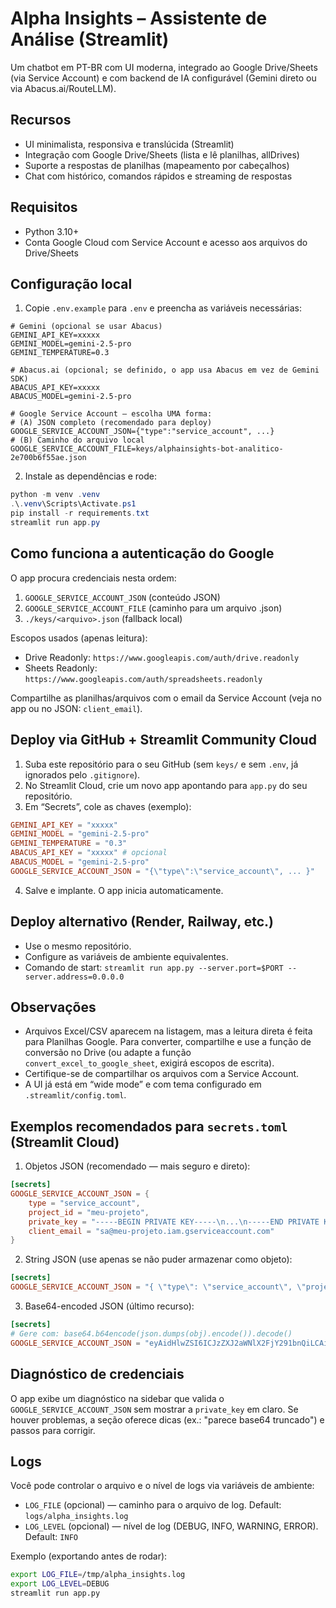 # Alpha Insights – Assistente de Análise (Streamlit)

Um chatbot em PT-BR com UI moderna, integrado ao Google Drive/Sheets (via Service Account) e com backend de IA configurável (Gemini direto ou via Abacus.ai/RouteLLM).

## Recursos
- UI minimalista, responsiva e translúcida (Streamlit)
- Integração com Google Drive/Sheets (lista e lê planilhas, allDrives)
- Suporte a respostas de planilhas (mapeamento por cabeçalhos)
- Chat com histórico, comandos rápidos e streaming de respostas

## Requisitos
- Python 3.10+
- Conta Google Cloud com Service Account e acesso aos arquivos do Drive/Sheets

## Configuração local
1) Copie `.env.example` para `.env` e preencha as variáveis necessárias:
```env
# Gemini (opcional se usar Abacus)
GEMINI_API_KEY=xxxxx
GEMINI_MODEL=gemini-2.5-pro
GEMINI_TEMPERATURE=0.3

# Abacus.ai (opcional; se definido, o app usa Abacus em vez de Gemini SDK)
ABACUS_API_KEY=xxxxx
ABACUS_MODEL=gemini-2.5-pro

# Google Service Account – escolha UMA forma:
# (A) JSON completo (recomendado para deploy)
GOOGLE_SERVICE_ACCOUNT_JSON={"type":"service_account", ...}
# (B) Caminho do arquivo local
GOOGLE_SERVICE_ACCOUNT_FILE=keys/alphainsights-bot-analitico-2e700b6f55ae.json
```

2) Instale as dependências e rode:
```powershell
python -m venv .venv
.\.venv\Scripts\Activate.ps1
pip install -r requirements.txt
streamlit run app.py
```

## Como funciona a autenticação do Google
O app procura credenciais nesta ordem:
1. `GOOGLE_SERVICE_ACCOUNT_JSON` (conteúdo JSON)
2. `GOOGLE_SERVICE_ACCOUNT_FILE` (caminho para um arquivo .json)
3. `./keys/<arquivo>.json` (fallback local)

Escopos usados (apenas leitura):
- Drive Readonly: `https://www.googleapis.com/auth/drive.readonly`
- Sheets Readonly: `https://www.googleapis.com/auth/spreadsheets.readonly`

Compartilhe as planilhas/arquivos com o email da Service Account (veja no app ou no JSON: `client_email`).

## Deploy via GitHub + Streamlit Community Cloud
1. Suba este repositório para o seu GitHub (sem `keys/` e sem `.env`, já ignorados pelo `.gitignore`).
2. No Streamlit Cloud, crie um novo app apontando para `app.py` do seu repositório.
3. Em “Secrets”, cole as chaves (exemplo):
```toml
GEMINI_API_KEY = "xxxxx"
GEMINI_MODEL = "gemini-2.5-pro"
GEMINI_TEMPERATURE = "0.3"
ABACUS_API_KEY = "xxxxx" # opcional
ABACUS_MODEL = "gemini-2.5-pro"
GOOGLE_SERVICE_ACCOUNT_JSON = "{\"type\":\"service_account\", ... }"
```
4. Salve e implante. O app inicia automaticamente.

## Deploy alternativo (Render, Railway, etc.)
- Use o mesmo repositório.
- Configure as variáveis de ambiente equivalentes.
- Comando de start: `streamlit run app.py --server.port=$PORT --server.address=0.0.0.0`

## Observações
- Arquivos Excel/CSV aparecem na listagem, mas a leitura direta é feita para Planilhas Google. Para converter, compartilhe e use a função de conversão no Drive (ou adapte a função `convert_excel_to_google_sheet`, exigirá escopos de escrita).
- Certifique-se de compartilhar os arquivos com a Service Account.
- A UI já está em “wide mode” e com tema configurado em `.streamlit/config.toml`.

## Exemplos recomendados para `secrets.toml` (Streamlit Cloud)

1) Objetos JSON (recomendado — mais seguro e direto):

```toml
[secrets]
GOOGLE_SERVICE_ACCOUNT_JSON = { 
	type = "service_account",
	project_id = "meu-projeto",
	private_key = "-----BEGIN PRIVATE KEY-----\n...\n-----END PRIVATE KEY-----\n",
	client_email = "sa@meu-projeto.iam.gserviceaccount.com"
}
```

2) String JSON (use apenas se não puder armazenar como objeto):

```toml
[secrets]
GOOGLE_SERVICE_ACCOUNT_JSON = "{ \"type\": \"service_account\", \"project_id\": \"meu-projeto\", ... }"
```

3) Base64-encoded JSON (último recurso):

```toml
[secrets]
# Gere com: base64.b64encode(json.dumps(obj).encode()).decode()
GOOGLE_SERVICE_ACCOUNT_JSON = "eyAidHlwZSI6ICJzZXJ2aWNlX2FjY291bnQiLCAi..."
```

## Diagnóstico de credenciais

O app exibe um diagnóstico na sidebar que valida o `GOOGLE_SERVICE_ACCOUNT_JSON` sem mostrar a `private_key` em claro. Se houver problemas, a seção oferece dicas (ex.: "parece base64 truncado") e passos para corrigir.

## Logs

Você pode controlar o arquivo e o nível de logs via variáveis de ambiente:

- `LOG_FILE` (opcional) — caminho para o arquivo de log. Default: `logs/alpha_insights.log`
- `LOG_LEVEL` (opcional) — nível de log (DEBUG, INFO, WARNING, ERROR). Default: `INFO`

Exemplo (exportando antes de rodar):

```bash
export LOG_FILE=/tmp/alpha_insights.log
export LOG_LEVEL=DEBUG
streamlit run app.py
```
